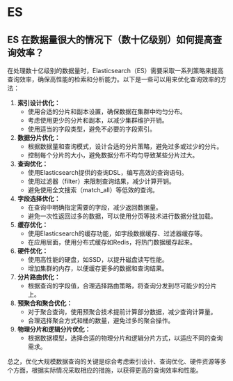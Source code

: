 # ES

## ES 在数据量很大的情况下（数十亿级别）如何提高查询效率？

在处理数十亿级别的数据量时，Elasticsearch（ES）需要采取一系列策略来提高查询效率，确保高性能的检索和分析能力。以下是一些可以用来优化查询效率的方法：

1. **索引设计优化：**
   * 使用合适的分片和副本设置，确保数据在集群中均匀分布。
   * 考虑使用更少的分片和副本，以减少集群维护开销。
   * 使用适当的字段类型，避免不必要的字段索引。
2. **数据分片优化：**
   * 根据数据量和查询模式，设计合适的分片策略，避免过多或过少的分片。
   * 控制每个分片的大小，避免数据分布不均匀导致某些分片过大。
3. **查询优化：**
   * 使用Elasticsearch提供的查询DSL，编写高效的查询语句。
   * 使用过滤器（filter）来限制查询结果，减少计算开销。
   * 避免使用全文搜索（match\_all）等低效的查询。
4. **字段选择优化：**
   * 在查询中明确指定需要的字段，减少返回数据量。
   * 避免一次性返回过多的数据，可以使用分页等技术进行数据分批加载。
5. **缓存优化：**
   * 使用Elasticsearch的缓存功能，如字段数据缓存、过滤器缓存等。
   * 在应用层面，使用分布式缓存如Redis，将热门数据缓存起来。
6. **硬件优化：**
   * 使用高性能的硬盘，如SSD，以提升磁盘读写性能。
   * 增加集群的内存，以便缓存更多的数据和查询结果。
7. **分片路由优化：**
   * 根据查询的字段值，合理选择路由策略，将查询分发到尽可能少的分片上。
8. **预聚合和聚合优化：**
   * 对于聚合查询，使用预聚合技术提前计算部分数据，减少查询计算量。
   * 合理选择聚合方式和桶的数量，避免过多的聚合操作。
9. **物理分片和逻辑分片优化：**
   * 根据数据模型，选择合适的物理分片和逻辑分片方式，以适应不同的查询需求。

总之，优化大规模数据查询的关键是综合考虑索引设计、查询优化、硬件资源等多个方面，根据实际情况采取相应的措施，以获得更高的查询效率和性能。
